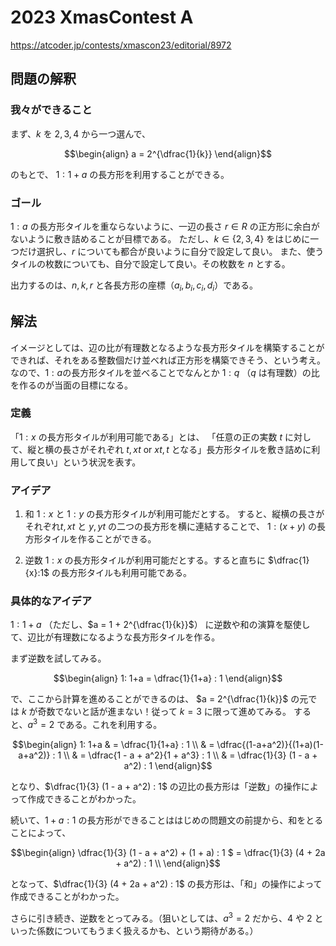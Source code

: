 # 2023 XmasContest A
https://atcoder.jp/contests/xmascon23/editorial/8972

## 問題の解釈
### 我々ができること
まず、$`k`$ を $`2, 3, 4 `$ から一つ選んで、

```math
\begin{align}
a = 2^{\dfrac{1}{k}}
\end{align}
```
のもとで、
$`1 : 1+a`$ の長方形を利用することができる。

### ゴール
$`1:a`$ の長方形タイルを重ならないように、一辺の長さ $r \in R$ の正方形に余白がないように敷き詰めることが目標である。
ただし、$`k \in \lbrace 2, 3, 4 \rbrace`$  をはじめに一つだけ選択し、$r$ についても都合が良いように自分で設定して良い。
また、使うタイルの枚数についても、自分で設定して良い。その枚数を $`n`$ とする。

出力するのは、$`n, k, r`$ と各長方形の座標（$`a_i, b_i, c_i, d_i`$）である。

## 解法
イメージとしては、辺の比が有理数となるような長方形タイルを構築することができれば、それをある整数個だけ並べれば正方形を構築できそう、という考え。
なので、$`1:a`$の長方形タイルを並べることでなんとか $`1 : q`$ （$`q`$ は有理数）の比を作るのが当面の目標になる。

### 定義
「$`1:x`$ の長方形タイルが利用可能である」とは、
「任意の正の実数 $`t`$ に対して、縦と横の長さがそれぞれ $`t, xt`$ or $`xt, t`$ となる」長方形タイルを敷き詰めに利用して良い」という状況を表す。

### アイデア
1. 和
$`1:x`$ と $`1:y`$ の長方形タイルが利用可能だとする。
すると、縦横の長さがそれぞれ$`t, xt`$ と $`y, yt`$ の二つの長方形を横に連結することで、
$`1: (x+y)`$ の長方形タイルを作ることができる。

3. 逆数
$`1:x`$ の長方形タイルが利用可能だとする。すると直ちに
$`\dfrac{1}{x}:1`$ の長方形タイルも利用可能である。

### 具体的なアイデア
$`1: 1+a`$ （ただし、$`a = 1 + 2^{\dfrac{1}{k}}`$） に逆数や和の演算を駆使して、辺比が有理数になるような長方形タイルを作る。

まず逆数を試してみる。
```math
\begin{align}
1: 1+a = \dfrac{1}{1+a} : 1
\end{align}
```
で、ここから計算を進めることができるのは、 $`a = 2^{\dfrac{1}{k}}`$ の元では $`k`$ が奇数でないと話が進まない！従って $k=3$ に限って進めてみる。
すると、$`a^3 = 2`$ である。これを利用する。

```math
\begin{align}
1: 1+a
& =  \dfrac{1}{1+a} : 1 \\
& = \dfrac{(1-a+a^2)}{(1+a)(1-a+a^2)} : 1 \\
& = \dfrac{1 - a + a^2}{1 + a^3} : 1 \\
& = \dfrac{1}{3} (1 - a + a^2) : 1 
\end{align}
```
となり、$`\dfrac{1}{3} (1 - a + a^2) : 1`$ の辺比の長方形は「逆数」の操作によって作成できることがわかった。

続いて、$`1 + a : 1`$ の長方形ができることははじめの問題文の前提から、和をとることによって、

```math
\begin{align}
\dfrac{1}{3} (1 - a + a^2) + (1 + a) : 1 $ =
\dfrac{1}{3} (4 + 2a + a^2) : 1 \\
\end{align}
```

となって、$`\dfrac{1}{3} (4 + 2a + a^2) : 1`$ の長方形は、「和」の操作によって作成できることがわかった。

さらに引き続き、逆数をとってみる。（狙いとしては、$` a^3 = 2 `$ だから、$`4`$ や $`2`$ といった係数についてもうまく扱えるかも、という期待がある。）






